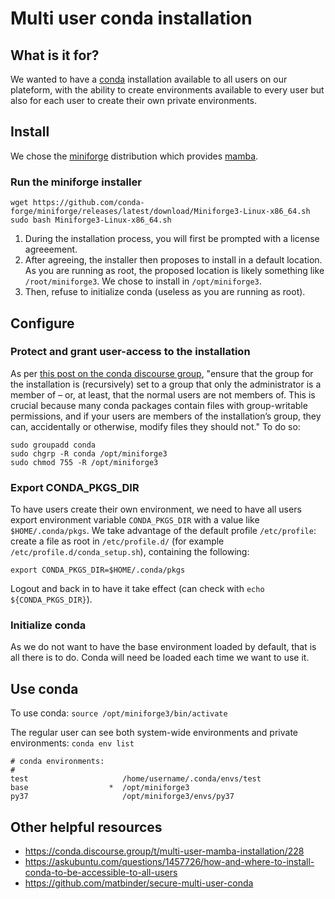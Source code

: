 # Multi user conda installation

## What is it for?
We wanted to have a [conda](https://docs.conda.io/projects/miniconda/en/latest/) installation available to all users on our plateform, with the ability to create environments available to every user but also for each user to create their own private environments.

## Install
We chose the [miniforge](https://github.com/conda-forge/miniforge) distribution which provides [mamba](https://mamba.readthedocs.io/en/latest/).

### Run the miniforge installer
```
wget https://github.com/conda-forge/miniforge/releases/latest/download/Miniforge3-Linux-x86_64.sh
sudo bash Miniforge3-Linux-x86_64.sh
```
1. During the installation process, you will first be prompted with a license agreeement.
2. After agreeing, the installer then proposes to install in a default location. As you are running as root, the proposed location is likely something like `/root/miniforge3`. We chose to install in `/opt/miniforge3`.
3. Then, refuse to initialize conda (useless as you are running as root).

## Configure

### Protect and grant user-access to the installation
As per [this post on the conda discourse group](https://conda.discourse.group/t/multi-user-mamba-installation/228), "ensure that the group for the installation is (recursively) set to a group that only the administrator is a member of – or, at least, that the normal users are not members of. This is crucial because many conda packages contain files with group-writable permissions, and if your users are members of the installation’s group, they can, accidentally or otherwise, modify files they should not." To do so:
```
sudo groupadd conda
sudo chgrp -R conda /opt/miniforge3
sudo chmod 755 -R /opt/miniforge3
```

### Export CONDA_PKGS_DIR
To have users create their own environment, we need to have all users export environment variable `CONDA_PKGS_DIR` with a value like `$HOME/.conda/pkgs`. We take advantage of the default profile `/etc/profile`:
create a file as root in `/etc/profile.d/` (for example `/etc/profile.d/conda_setup.sh`), containing the following:
```
export CONDA_PKGS_DIR=$HOME/.conda/pkgs
```
Logout and back in to have it take effect (can check with `echo ${CONDA_PKGS_DIR}`).

### Initialize conda

As we do not want to have the base environment loaded by default, that is all there is to do. Conda will need be loaded each time we want to use it.

## Use conda

To use conda:
`source /opt/miniforge3/bin/activate`

The regular user can see both system-wide environments and private environments:
`conda env list`
```
# conda environments:
#
test                     /home/username/.conda/envs/test
base                  *  /opt/miniforge3
py37                     /opt/miniforge3/envs/py37

```


## Other helpful resources
- https://conda.discourse.group/t/multi-user-mamba-installation/228
- https://askubuntu.com/questions/1457726/how-and-where-to-install-conda-to-be-accessible-to-all-users
- https://github.com/matbinder/secure-multi-user-conda
